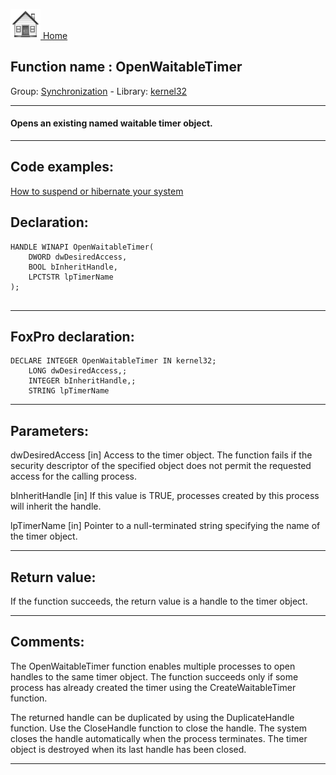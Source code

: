[<img src="../../images/home.png"> Home ](https://github.com/VFPX/Win32API)  

## Function name : OpenWaitableTimer
Group: [Synchronization](../../functions_group.md#Synchronization)  -  Library: [kernel32](../../Libraries.md#kernel32)  
***  


#### Opens an existing named waitable timer object.
***  


## Code examples:
[How to suspend or hibernate your system](../../samples/sample_395.md)  

## Declaration:
```foxpro  
HANDLE WINAPI OpenWaitableTimer(
	DWORD dwDesiredAccess,
	BOOL bInheritHandle,
	LPCTSTR lpTimerName
);
  
```  
***  


## FoxPro declaration:
```foxpro  
DECLARE INTEGER OpenWaitableTimer IN kernel32;
	LONG dwDesiredAccess,;
	INTEGER bInheritHandle,;
	STRING lpTimerName  
```  
***  


## Parameters:
dwDesiredAccess 
[in] Access to the timer object. The function fails if the security descriptor of the specified object does not permit the requested access for the calling process.

bInheritHandle 
[in] If this value is TRUE, processes created by this process will inherit the handle.

lpTimerName 
[in] Pointer to a null-terminated string specifying the name of the timer object.  
***  


## Return value:
If the function succeeds, the return value is a handle to the timer object.  
***  


## Comments:
The OpenWaitableTimer function enables multiple processes to open handles to the same timer object. The function succeeds only if some process has already created the timer using the CreateWaitableTimer function.  
  
The returned handle can be duplicated by using the DuplicateHandle function. Use the CloseHandle function to close the handle. The system closes the handle automatically when the process terminates. The timer object is destroyed when its last handle has been closed.  
  
***  

